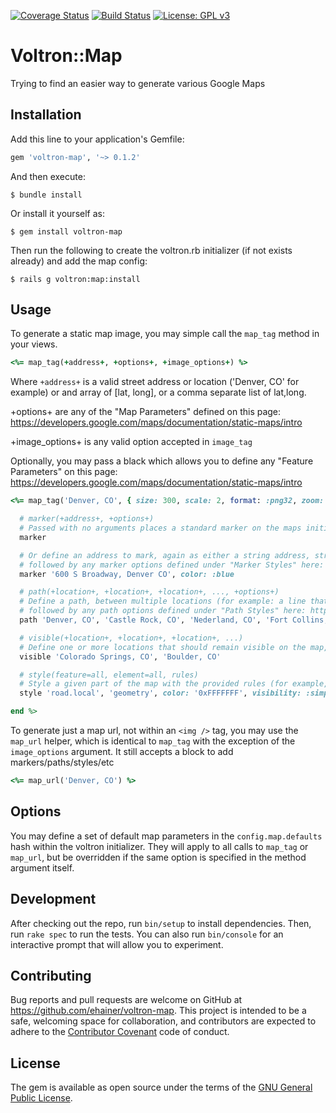 [![Coverage Status](https://coveralls.io/repos/github/ehainer/voltron-map/badge.svg?branch=master)](https://coveralls.io/github/ehainer/voltron-map?branch=master)
[![Build Status](https://travis-ci.org/ehainer/voltron-map.svg?branch=master)](https://travis-ci.org/ehainer/voltron-map)
[![License: GPL v3](https://img.shields.io/badge/License-GPL%20v3-blue.svg)](http://www.gnu.org/licenses/gpl-3.0)

# Voltron::Map

Trying to find an easier way to generate various Google Maps

## Installation

Add this line to your application's Gemfile:

```ruby
gem 'voltron-map', '~> 0.1.2'
```

And then execute:

    $ bundle install

Or install it yourself as:

    $ gem install voltron-map

Then run the following to create the voltron.rb initializer (if not exists already) and add the map config:

    $ rails g voltron:map:install

## Usage

To generate a static map image, you may simple call the `map_tag` method in your views.

```ruby
<%= map_tag(+address+, +options+, +image_options+) %>
```

Where `+address+` is a valid street address or location ('Denver, CO' for example) or and array of [lat, long], or a comma separate list of lat,long.

+options+ are any of the "Map Parameters" defined on this page: https://developers.google.com/maps/documentation/static-maps/intro

+image_options+ is any valid option accepted in `image_tag`

Optionally, you may pass a black which allows you to define any "Feature Parameters" on this page: https://developers.google.com/maps/documentation/static-maps/intro

```ruby
<%= map_tag('Denver, CO', { size: 300, scale: 2, format: :png32, zoom: 12 }, { size: 300, alt: 'Home' }) do

  # marker(+address+, +options+)
  # Passed with no arguments places a standard marker on the maps initial address, in this case, "Denver, CO"
  marker

  # Or define an address to mark, again as either a string address, string of "lat,long", or array as [lat, long],
  # followed by any marker options defined under "Marker Styles" here: https://developers.google.com/maps/documentation/static-maps/intro#Markers
  marker '600 S Broadway, Denver CO', color: :blue

  # path(+location+, +location+, +location+, ..., +options+)
  # Define a path, between multiple locations (for example: a line that goes from Denver to Castle Rock to Nederland to Fort Collins and back to Denver (closing the loop))
  # followed by any path options defined under "Path Styles" here: https://developers.google.com/maps/documentation/static-maps/intro#Paths
  path 'Denver, CO', 'Castle Rock, CO', 'Nederland, CO', 'Fort Collins, CO', 'Denver, CO', color: '0x234051', fillcolor: '0x00000033'

  # visible(+location+, +location+, +location+, ...)
  # Define one or more locations that should remain visible on the map, in the event that the given +map_tag+ params would result in it being cut off
  visible 'Colorado Springs, CO', 'Boulder, CO'

  # style(feature=all, element=all, rules)
  # Style a given part of the map with the provided rules (for example, simplify and make all local roads white on the map)
  style 'road.local', 'geometry', color: '0xFFFFFFF', visibility: :simplified

end %>
```

To generate just a map url, not within an `<img />` tag, you may use the `map_url` helper, which is identical to `map_tag` with the exception of the `image_options` argument. It still accepts a block to add markers/paths/styles/etc

```ruby
<%= map_url('Denver, CO') %>
```

## Options

You may define a set of default map parameters in the `config.map.defaults` hash within the voltron initializer. They will apply to all calls to `map_tag` or `map_url`, but be overridden if the same option is specified in the method argument itself.

## Development

After checking out the repo, run `bin/setup` to install dependencies. Then, run `rake spec` to run the tests. You can also run `bin/console` for an interactive prompt that will allow you to experiment.

## Contributing

Bug reports and pull requests are welcome on GitHub at https://github.com/ehainer/voltron-map. This project is intended to be a safe, welcoming space for collaboration, and contributors are expected to adhere to the [Contributor Covenant](http://contributor-covenant.org) code of conduct.

## License

The gem is available as open source under the terms of the [GNU General Public License](https://www.gnu.org/licenses/gpl-3.0.en.html).
